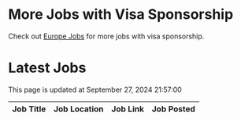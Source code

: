 # More Jobs with Visa Sponsorship

Check out [Europe Jobs](https://github.com/sureshparimi/europejobs#latest-jobs) for more jobs with visa sponsorship.

# Latest Jobs

This page is updated at September 27, 2024 21:57:00

| Job Title | Job Location | Job Link | Job Posted |
| --- | --- | --- | --- |
